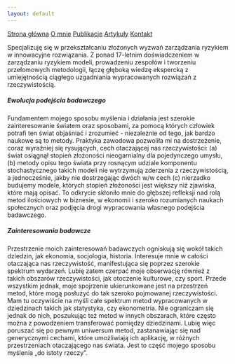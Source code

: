 ```yaml
---
layout: default
---
```

<div id="myMenu">
  <a href="/" class="menu-option">Strona główna</a>
  <a href="/about" class="menu-option">O mnie</a>
  <a href="/publications" class="menu-option">Publikacje</a>
  <a href="/articles" class="menu-option">Artykuły</a>
  <a href="/contact" class="menu-option">Kontakt</a>
</div>

<div class="square"></div>
<div class="square1"></div>
<div class="square2"></div>
<div class="square-big"></div>


Specjalizuję się w przekształcaniu złożonych wyzwań zarządzania ryzykiem w innowacyjne rozwiązania. Z ponad 17-letnim doświadczeniem w zarządzaniu ryzykiem modeli, prowadzeniu zespołów i tworzeniu przełomowych metodologii, łączę głęboką wiedzę ekspercką z umiejętnością ciągłego uzgadniania wypracowanych rozwiązań z rzeczywistością.

##### Ewolucja podejścia badawczego
Fundamentem mojego sposobu myślenia i działania jest szerokie zainteresowanie światem oraz sposobami, za pomocą których człowiek potrafi ten świat objaśniać i zrozumieć - niezależnie od tego, jak bardzo naukowe są to metody.
Praktyka zawodowa pozwoliła mi na dostrzeżenie, coraz wyraźniej się rysujących, cech otaczającej nas rzeczywistości: (a) świat osiągnął stopień złożoności nieogarnialny dla pojedynczego umysłu, (b) metody opisu tego świata przy rosnącym udziale komponentu stochastycznego takich modeli nie wytrzymują zderzenia z rzeczywistością, a jednocześnie, jakby nie dostrzegając dwóch w/w cech (c) nierzadko budujemy modele, których stopień złożoności jest większy niż zjawiska, które mają opisać. To odkrycie skłoniło mnie do głębszej refleksji nad rolą metod ilościowych w biznesie, w ekonomii i szeroko rozumianych naukach społecznych oraz podjęcia drogi wypracowania własnego podejścia badawczego.

##### Zainteresowania badawcze
Przestrzenie moich zainteresowań badawczych ogniskują się wokół takich dziedzin, jak ekonomia, socjologia, historia. Interesuje mnie w całości otaczająca nas rzeczywistość, manifestująca się poprzez szerokie spektrum wydarzeń. Lubię zatem czerpać moje obserwację również z takich obszarów rzeczywistości, jak otoczenie kulturowe, czy sport. Przede wszystkim jednak, moje spojrzenie ukierunkowane jest na przestrzeń metod, które mogą posłużyć do tak szeroko pojmowanej rzeczywistości. Mam tu oczywiście na myśli całe spektrum metod wypracowanych w dziedzinach takich jak statystyka, czy ekonometria. Nie ograniczam się jednak do nich, poszukując też metod w innych obszarach, które często można z powodzeniem transferować pomiędzy dziedzinami. Lubię więc poruszać się po pewnym uniwersum metod, zastanawiając się nad generycznymi cechami, które umożliwiają ich aplikację, w różnych przestrzeniach otaczającego nas świata. Jest to część mojego sposobu myślenia „do istoty rzeczy”.
